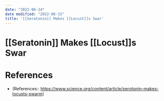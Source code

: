 ```yaml
---
date: "2022-06-14"
date modified: "2022-06-15"
title: '[[Seratonin]] Makes [[Locust]]s Swar'
---
```


# [[Seratonin]] Makes [[Locust]]s Swar

# References
- (References:: https://www.science.org/content/article/serotonin-makes-locusts-swarm)
